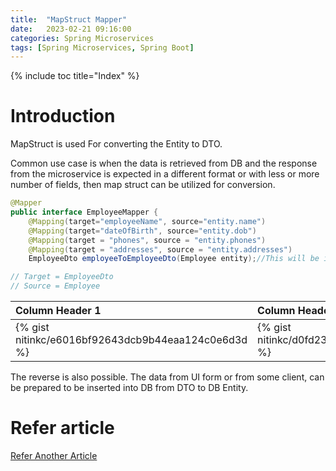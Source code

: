 ```yaml
---
title:  "MapStruct Mapper"
date:   2023-02-21 09:16:00
categories: Spring Microservices
tags: [Spring Microservices, Spring Boot]
---
```


{% include toc title="Index" %}

# Introduction
MapStruct is used For converting the Entity to DTO.

Common use case is when the data is retrieved from DB and the response from the microservice 
is expected in a different format or with less or more number of fields, then map struct can be utilized for 
conversion.

```java
@Mapper
public interface EmployeeMapper {
    @Mapping(target="employeeName", source="entity.name")
    @Mapping(target="dateOfBirth", source="entity.dob")
    @Mapping(target = "phones", source = "entity.phones")
    @Mapping(target = "addresses", source = "entity.addresses")
    EmployeeDto employeeToEmployeeDto(Employee entity);//This will be implemented by MapStruct

// Target = EmployeeDto
// Source = Employee
```

| Column Header 1                                      | Column Header 1                                      | 
|:-----------------------------------------------------|:-----------------------------------------------------|      
| {% gist nitinkc/e6016bf92643dcb9b44eaa124c0e6d3d %}  | {% gist nitinkc/d0fd23e897d1fd5e44a8551daa41c714 %}  |

The reverse is also possible. The data from UI form or from some client, can be prepared to be inserted into DB
from DTO to DB Entity.

# Refer article

[Refer Another Article](https://nitinkc.github.io/spring/microservices/map-struct/)




